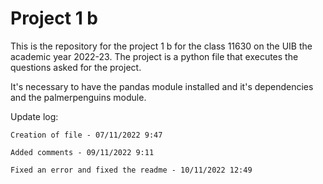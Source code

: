 # Project 1 b
This is the repository for the project 1 b for the class 11630 on the UIB the academic year 2022-23.
The project is a python file that executes the questions asked for the project.

It's necessary to have the pandas module installed and it's dependencies and the palmerpenguins module.

Update log:

	Creation of file - 07/11/2022 9:47
	
	Added comments - 09/11/2022 9:11

	Fixed an error and fixed the readme - 10/11/2022 12:49